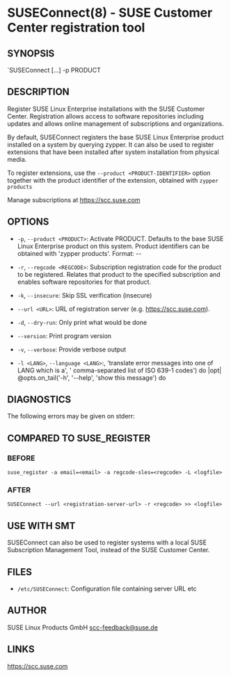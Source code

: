 SUSEConnect(8) - SUSE Customer Center registration tool
=======================================================

## SYNOPSIS

`SUSEConnect [<optional>...] -p PRODUCT

## DESCRIPTION

Register SUSE Linux Enterprise installations with the SUSE Customer Center.
Registration allows access to software repositories including updates
and allows online management of subscriptions and organizations.

By default, SUSEConnect registers the base SUSE Linux Enterprise product
installed on a system by querying zypper.  It can also be used to register
extensions that have been installed after system installation from physical media.

To register extensions, use the `--product <PRODUCT-IDENTIFIER>` option together 
with the product identifier of the extension, obtained with `zypper products`
  
Manage subscriptions at https://scc.suse.com

## OPTIONS
  * `-p`, `--product <PRODUCT>`:
    Activate PRODUCT. Defaults to the base SUSE Linux Enterprise product
    on this system. Product identifiers can be obtained with 'zypper products'.
    Format: <name>-<version>-<architecture>

  * `-r`, `--regcode <REGCODE>`:
    Subscription registration code for the product to be registered.
    Relates that product to the specified subscription and enables software
    repositories for that product.

  * `-k`, `--insecure`:
    Skip SSL verification (insecure)

  * `--url <URL>`:
    URL of registration server (e.g. https://scc.suse.com).

  * `-d`, `--dry-run`:
    Only print what would be done

  * `--version`:
    Print program version

  * `-v`, `--verbose`:
    Provide verbose output

  * `-l <LANG>`, `--language <LANG>`:, 'translate error messages into one of LANG which is a',
                 '  comma-separated list of ISO 639-1 codes') do |opt|
        @opts.on_tail('-h', '--help', 'show this message') do

## DIAGNOSTICS
  The following errors may be given on stderr:

## COMPARED TO SUSE_REGISTER
### BEFORE
  `suse_register -a email=<email> -a regcode-sles=<regcode> -L <logfile>`
### AFTER
  `SUSEConnect --url <registration-server-url> -r <regcode> >> <logfile>`

## USE WITH SMT
  SUSEConnect can also be used to register systems with a local SUSE Subscription Management Tool, instead of the SUSE Customer Center.  

## FILES
  * `/etc/SUSEConnect`:
    Configuration file containing server URL etc

## AUTHOR
  SUSE Linux Products GmbH <scc-feedback@suse.de>

## LINKS
  https://scc.suse.com
